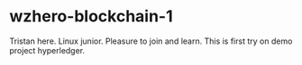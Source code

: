 # wzhero-blockchain-1
Tristan here. Linux junior. Pleasure to join and learn.
This is first try on demo project hyperledger.
